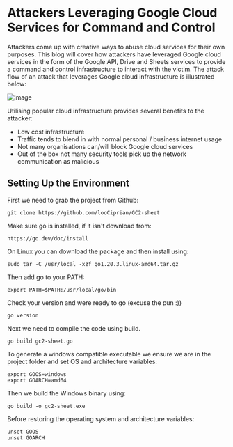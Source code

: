 # Attackers Leveraging Google Cloud Services for Command and Control

Attackers come up with creative ways to abuse cloud services for their own purposes. This blog will cover how attackers have leveraged Google cloud services in the form of the Google API, Drive and Sheets services to provide a command and control infrastructure to interact with the victim. The attack flow of an attack that leverages Google cloud infrastructure is illustrated below:

![image](https://user-images.githubusercontent.com/16122365/235530695-58e2b2cc-1550-480f-867d-186380492599.png)

Utilising popular cloud infrastructure provides several benefits to the attacker:

- Low cost infrastructure
- Traffic tends to blend in with normal personal / business internet usage
- Not many organisations can/will block Google cloud services 
- Out of the box not many security tools pick up the network communication as malicious



## Setting Up the Environment

First we need to grab the project from Github:

`git clone https://github.com/looCiprian/GC2-sheet`

Make sure go is installed, if it isn't download from: 

`https://go.dev/doc/install`

On Linux you can download the package and then install using:

`sudo tar -C /usr/local -xzf go1.20.3.linux-amd64.tar.gz`

Then add go to your PATH:

`export PATH=$PATH:/usr/local/go/bin`

Check your version and were ready to go (excuse the pun :))

`go version`

Next we need to compile the code using build.

`go build gc2-sheet.go`

To generate a windows compatible executable we ensure we are in the project folder and set OS and architecture variables:

```
export GOOS=windows
export GOARCH=amd64
```

Then we build the Windows binary using:

`go build -o gc2-sheet.exe`

Before restoring the operating system and architecture variables:

```
unset GOOS
unset GOARCH
```


